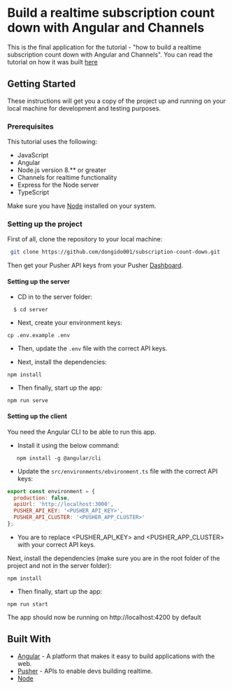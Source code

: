 # Build a realtime subscription count down with Angular and Channels

This is the final application for the tutorial - "how to build a realtime subscription count down with Angular and Channels". You can read the tutorial on how it was built [here](https://pusher.com/tutorials/live-countdown-angular)


## Getting Started 

These instructions will get you a copy of the project up and running on your local machine for development and testing purposes.

### Prerequisites

This tutorial uses the following:

- JavaScript
- Angular
- Node.js version 8.** or greater
- Channels for realtime functionality
- Express for the Node server
- TypeScript

Make sure you have [Node](https://nodejs.org/) installed on your system.

### Setting up the project

First of all, clone the repository to your local machine:

```sh
 git clone https://github.com/dongido001/subscription-count-down.git
```

Then get your Pusher API keys from your Pusher [Dashboard](https://dashboard.pusher.com/).

#### Setting up the server

 - CD in to the server folder:

```
  $ cd server
```

- Next, create your environment keys:

```
cp .env.example .env
```

- Then, update the `.env` file with the correct API keys.

- Next, install the dependencies:

```
npm install
```

- Then finally, start up the app:

```
npm run serve
```

#### Setting up the client 

You need the Angular CLI to be able to run this app. 

- Install it using the below command:

```
   npm install -g @angular/cli
```

- Update the `src/environments/ebvironment.ts` file with the correct API keys:

```js
export const environment = {
  production: false,
  apiUrl: 'http://localhost:3000',
  PUSHER_API_KEY: '<PUSHER_API_KEY>',
  PUSHER_API_CLUSTER: '<PUSHER_APP_CLUSTER>'
};
```

- You are to replace <PUSHER_API_KEY> and <PUSHER_APP_CLUSTER> with your correct API keys.

Next, install the dependencies (make sure you are in the root folder of the project and not in the server folder):

```
npm install
```

- Then finally, start up the app:

```
npm run start
```

The app should now be running on http://localhost:4200 by default

## Built With

* [Angular](https://angular.io/) - A platform that makes it easy to build applications with the web.
* [Pusher](https://pusher.com/) - APIs to enable devs building realtime.
* [Node](https://nodejs.org/)
